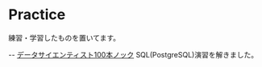 # Practice
練習・学習したものを置いてます。

-- [データサイエンティスト100本ノック](https://github.com/The-Japan-DataScientist-Society/100knocks-preprocess)
SQL(PostgreSQL)演習を解きました。
